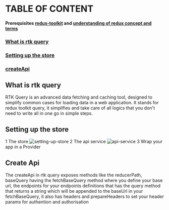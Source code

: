 # TABLE OF CONTENT

#### Prerequisites [redux-toolkit](https://redux-toolkit.js.org/introduction/getting-started) and [understanding of redux concept and terms](https://redux.js.org/tutorials/fundamentals/part-2-concepts-data-flow)

### [What is rtk query](https://github.com/goodmanfreeman/RTK-query-summary/README.md#what-is-rtk-query-1)
### [Setting up the store](https://github.com/goodmanfreeman/RTK-query-summary/README.md#setting-up-the-store-1)
### [createApi](https://github.com/goodmanfreeman/RTK-query-summary/README.md#create-api)


## What is rtk query
RTK Query is an advanced data fetching and caching tool, designed to simplify common cases for loading data in a web application. It stands for redux toolkit query, it simplifies and take care of all logics that you don't need to write all in one go in simple steps.
## Setting up the store
1 The store
![setting-up-store](https://user-images.githubusercontent.com/32324434/161045348-2afa18db-97be-4f19-9e74-9f3379c726df.png)
2 The api service
![api-service](https://user-images.githubusercontent.com/32324434/161045485-4e3a427e-d1f5-4e92-abd0-1178d3d6763d.png)
3 Wrap your app in a Provider
## Create Api
The createApi in rtk query exposes methods like the reducerPath, baseQuery having the fetchBaseQuery method where you define your base url, the endpoints for your endpoints definitions that has the query method that returns a string which will be appended to the baseUrl in your fetchBaseQuery, it also has headers and prepareHeaders to set your header params for authention and authorisation

